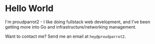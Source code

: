# Hello World

I'm proudparrot2 - I like doing fullstack web development, and I've been getting more into Go and infrastructure/networking management.

Want to contact me? Send me an email at `hey@proudparrot2`.
